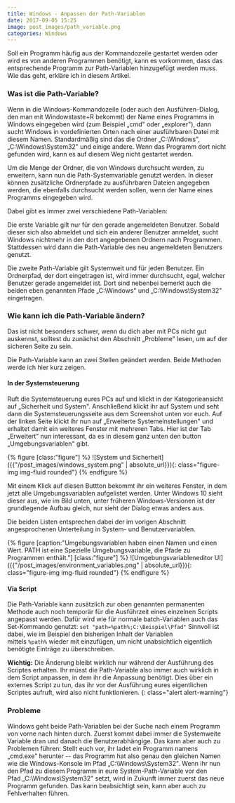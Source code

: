 ```yaml
---
title: Windows - Anpassen der Path-Variablen
date: 2017-09-05 15:25
image: post_images/path_variable.png
categories: Windows
---
```


Soll ein Programm häufig aus der Kommandozeile gestartet werden oder wird es von anderen Programmen benötigt, kann es vorkommen, dass das entsprechende Programm zur Path-Variablen hinzugefügt werden muss. Wie das geht, erkläre ich in diesem Artikel.
<!--more-->
### Was ist die Path-Variable?

Wenn in die Windows-Kommandozeile (oder auch den Ausführen-Dialog, den man mit Windowstaste+R bekommt) der Name eines Programms in Windows eingegeben wird (zum Beispiel „cmd" oder „explorer"), dann sucht Windows in vordefinierten Orten nach einer ausführbaren Datei mit diesem Namen. Standardmäßig sind das die Ordner „C:\Windows", „C:\Windows\System32" und einige andere. Wenn das Programm dort nicht gefunden wird, kann es auf diesem Weg nicht gestartet werden.

Um die Menge der Ordner, die von Windows durchsucht werden, zu erweitern, kann nun die Path-Systemvariable genutzt werden. In dieser können zusätzliche Ordnerpfade zu ausführbaren Dateien angegeben werden, die ebenfalls durchsucht werden sollen, wenn der Name eines Programms eingegeben wird.

Dabei gibt es immer zwei verschiedene Path-Variablen:

Die erste Variable gilt nur für den gerade angemeldeten Benutzer. Sobald dieser sich also abmeldet und sich ein anderer Benutzer anmeldet, sucht Windows nichtmehr in den dort angegebenen Ordnern nach Programmen. Stattdessen wird dann die Path-Variable des neu angemeldeten Benutzers genutzt.

Die zweite Path-Variable gilt Systemweit und für jeden Benutzer. Ein Ordnerpfad, der dort eingetragen ist, wird immer durchsucht, egal, welcher Benutzer gerade angemeldet ist. Dort sind nebenbei bemerkt auch die beiden eben genannten Pfade „C:\Windows" und „C:\Windows\System32" eingetragen.

### Wie kann ich die Path-Variable ändern?

Das ist nicht besonders schwer, wenn du dich aber mit PCs nicht gut auskennst, solltest du zunächst den Abschnitt „Probleme" lesen, um auf der sicheren Seite zu sein.

Die Path-Variable kann an zwei Stellen geändert werden. Beide Methoden werde ich hier kurz zeigen.

#### In der Systemsteuerung


Ruft die Systemsteuerung eures PCs auf und klickt in der Kategorieansicht auf „Sicherheit und System". Anschließend klickt ihr auf System und seht dann die Systemsteuerungsseite aus dem Screenshot unten vor euch. Auf der linken Seite klickt ihr nun auf „Erweiterte Systemeinstellungen" und erhaltet damit ein weiteres Fenster mit mehreren Tabs. Hier ist der Tab „Erweitert" nun interessant, da es in diesem ganz unten den button „Umgebungsvariablen" gibt.

{% figure [class:"figure"] %}
![System und Sicherheit]({{"/post_images/windows_system.png" | absolute_url}}){: class="figure-img img-fluid rounded"}
{% endfigure %}

Mit einem Klick auf diesen Buttton bekommt ihr ein weiteres Fenster, in dem jetzt alle Umgebungsvariablen aufgelistet werden. Unter Windows 10 sieht dieser aus, wie im Bild unten, unter früheren Windows-Versionen ist der grundlegende Aufbau gleich, nur sieht der Dialog etwas anders aus.

Die beiden Listen entsprechen dabei der im vorigen Abschnitt angesprochenen Unterteilung in System- und Benutzervariablen.

{% figure [caption:"Umgebungsvariablen haben einen Namen und einen Wert. PATH ist eine Spezielle Umgebungsvariable, die Pfade zu Programmen enthält."] [class:"figure"] %}
![Umgebungsvariableneditor UI]({{"/post_images/environment_variables.png" | absolute_url}}){: class="figure-img img-fluid rounded"}
{% endfigure %}

#### Via Script

Die Path-Variable kann zusätzlich zur oben genannten permanenten Methode auch noch temporär für die Ausführzeit eines einzelnen Scripts angepasst werden. Dafür wird wie für normale batch-Variablen auch das Set-Kommando genutzt: `set "path=%path%;C:\Beispiel\Pfad"` Sinnvoll ist dabei, wie im Beispiel den bisherigen Inhalt der Variablen mittels `%path%` wieder mit einzufügen, um nicht unabsichtlich eigentlich benötigte Einträge zu überschreiben.

**Wichtig:** Die Änderung bleibt wirklich nur während der Ausführung des Scriptes erhalten. Ihr müsst die Path-Variable also immer auch wirklich in dem Script anpassen, in dem ihr die Anpassung benötigt. Dies über ein externes Script zu tun, das ihr vor der Ausführung eures eigentlichen Scriptes aufruft, wird also nicht funktionieren.
{: class="alert alert-warning"}

### Probleme

Windows geht beide Path-Variablen bei der Suche nach einem Programm von vorne nach hinten durch. Zuerst kommt dabei immer die Systemweite Variable dran und danach die Benutzerabhängige. Das kann aber auch zu Problemen führen: Stellt euch vor, ihr ladet ein Programm namens „cmd.exe" herunter -- das Programm hat also genau den gleichen Namen wie die Windows-Konsole im Pfad „C:\Windows\System32". Wenn ihr nun den Pfad zu diesem Programm in eure System-Path-Variable vor den Pfad „C:\Windows\System32" setzt, wird in Zukunft immer zuerst das neue Programm gefunden. Das kann beabsichtigt sein, kann aber auch zu Fehlverhalten führen.